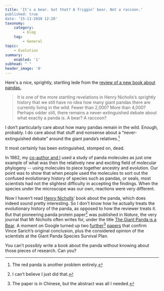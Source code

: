 ```yaml
---
title: 'It’s a bear. Got that? A friggin’ bear. Not a raccoon.’
published: true
date: ’15-11-2010 12:20'
taxonomy:
    category:
        - blog
    tag:
        - General
topic:
	- Evolution
summary:
    enabled: '1'
subhead: " "
header_image: '0'
---
```


Here's a nice, sprightly, startling lede from the [review of a new book about pandas.](https://www.theguardian.com/books/2010/nov/13/panda-china-henry-nicholls-review)

> It is one of the more startling revelations in Henry Nicholls’s sprightly history that we still have no idea how many giant pandas there are currently living in the wild. Fewer than 2,000? More than 4,000? Perhaps odder still, there remains a never-extinguished debate about what exactly a panda is. A bear? A raccoon?

I don’t particularly care about how many pandas remain in the wild. Enough, probably. I do care about that stuff and nonsense about a “never-extinguished debate” around the giant panda’s relatives.[^fn1]

It most certainly has been extinguished, stomped on, dead.

In 1982, my [co-author and I](https://www.amazon.com/Monkey-Puzzle-Gribbin-Jeremy-Cherfas/dp/0586084207) used a study of panda molecules as just one example of what was then the relatively new and exciting field of molecular phylogeny -- using molecules to piece together ancestry and evolution. Our point was to show that when people used the molecules to sort out the confused evolutionary history of species such as pandas, or seals, most scientists had not the slightest difficulty in accepting the findings. When the species under the microscope was our own, reactions were very different.

Now I haven’t read [Henry Nicholls](http://www.henrynicholls.com/index.html)’ book about the panda, which does indeed sound pretty interesting. So I don’t know how he actually treats the evolutionary history of the panda, as opposed to how the reviewer treats it. But that pioneering panda protein paper[^fn2] was published in _Nature_, the very journal that Mr Nicholls often writes for, under the title [The Giant Panda is a Bear](https://www.nature.com/articles/245218a0). A moment on Google turned up two [further](https://pubmed.ncbi.nlm.nih.gov/12561224/)[^fn3] [papers](https://www.jstor.org/stable/4451210) that confirm Vince Sarich’s original conclusion, plus the considered opinion of the scientists at the Giant Panda Species Survival Plan.

You can’t possibly write a book about the panda without knowing about those pieces of research. Can you?

[^fn1]: The red panda is another problem entirely. 

[^fn2]: I can’t believe I just did that.

[^fn3]: The paper is in Chinese, but the abstract was all I needed. 
